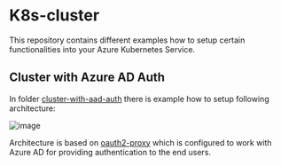 # K8s-cluster

This repository contains different examples how to setup certain
functionalities into your Azure Kubernetes Service.

## Cluster with Azure AD Auth

In folder [cluster-with-aad-auth](cluster-with-aad-auth)
there is example how to setup following architecture:

![image](https://user-images.githubusercontent.com/2357647/93858338-a7f71980-fcc4-11ea-84ba-d90b23d81cf0.png)

Architecture is based on [oauth2-proxy](https://github.com/oauth2-proxy/oauth2-proxy)
which is configured to work with Azure AD for providing authentication to the end users.

